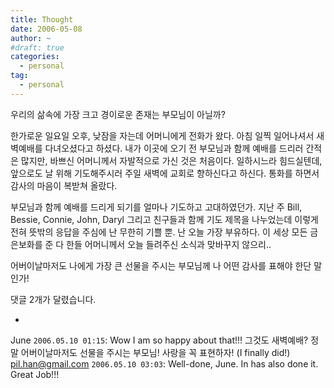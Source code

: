 ```yaml
---
title: Thought
date: 2006-05-08
author: ~
#draft: true
categories:
  - personal
tag:
  - personal
---
```




우리의 삶속에 가장 크고 경이로운 존재는 부모님이 아닐까?

한가로운 일요일 오후, 낮잠을 자는데 어머니에게 전화가 왔다.
아침 일찍 일어나셔서 새벽예배를 다녀오셨다고 하셨다.
내가 이곳에 오기 전 부모님과 함께 예배를 드리러 간적은 많지만, 바쁘신 어머니께서 자발적으로 가신 것은 처음이다.
일하시느라 힘드실텐데, 앞으로도 날 위해 기도해주시러 주일 새벽에 교회로 향하신다고 하신다.
통화를 하면서 감사의 마음이 복받쳐 올랐다.

부모님과 함께 예배를 드리게 되기를 얼마나 기도하고 고대하였던가. 
지난 주 Bill, Bessie, Connie, John, Daryl 그리고 친구들과 함께 기도 제목을 나누었는데 이렇게 전혀 뜻밖의 응답을 주심에 난 무한히 기쁠 뿐.
난 오늘 가장 부유하다. 이 세상 모든 금은보화를 준 다 한들 어머니께서 오늘 들려주신 소식과 맞바꾸지 않으리..

어버이날마저도 나에게 가장 큰 선물을 주시는 부모님께 나 어떤 감사를 표해야 한단 말인가!


 댓글  2개가 달렸습니다.

- 
June `2006.05.10 01:15`: 
Wow I am so happy about that!!! 그것도 새벽예배? 정말 어버이날마저도 선물을 주시는 부모님! 사랑을 꼭 표현하자! (I finally did!)
pil.han@gmail.com `2006.05.10 03:03`: 
Well-done, June. In has also done it. Great Job!!!




